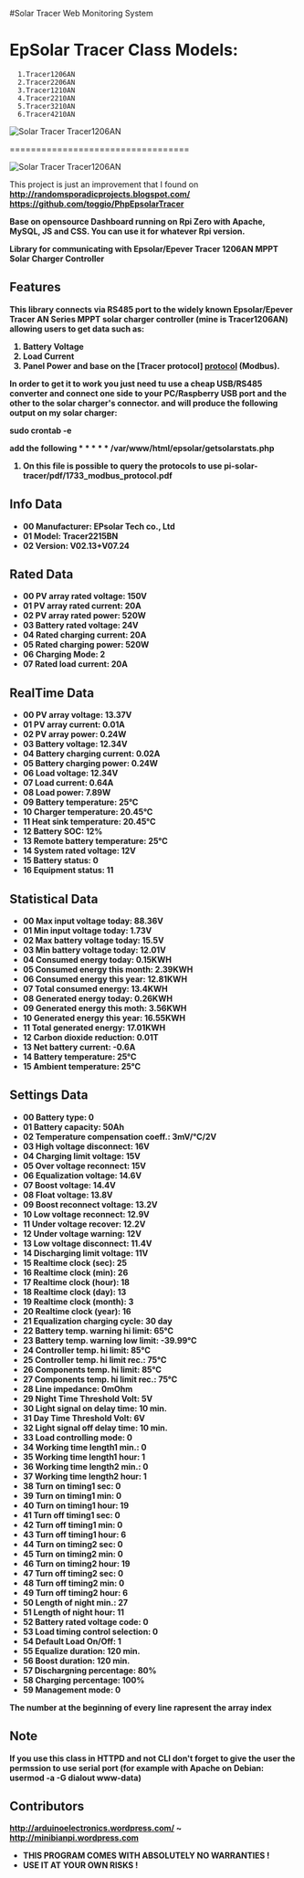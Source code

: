 #Solar Tracer Web Monitoring System

# EpSolar Tracer Class Models:
                     
      1.Tracer1206AN 
      2.Tracer2206AN 
      3.Tracer1210AN 
      4.Tracer2210AN 
      5.Tracer3210AN
      6.Tracer4210AN
      
 ![Solar Tracer Tracer1206AN](images/tracer.png)

      
==================================

![Solar Tracer Tracer1206AN](images/dashboard.png)

This project is just an improvement that I found on 
<b>http://randomsporadicprojects.blogspot.com/ 
<b>https://github.com/toggio/PhpEpsolarTracer</b>

Base on opensource Dashboard running on Rpi Zero with Apache, MySQL, JS and CSS.
You can use it for whatever Rpi version.
 
Library for communicating with Epsolar/Epever Tracer 1206AN MPPT Solar Charger Controller

Features
-------
This library connects via RS485 port to the widely known Epsolar/Epever Tracer AN Series MPPT solar charger controller 
(mine is Tracer1206AN) allowing users to get data such as:
 1. Battery Voltage 
 2. Load Current 
 3. Panel Power and base on the [Tracer protocol] [protocol] (Modbus).
 
In order to get it to work you just need tu use a cheap USB/RS485 converter and connect one side to your PC/Raspberry USB
port and the other to the solar charger's connector.
and will produce the following output on my solar charger:

sudo crontab -e

add the following  * * * * * /var/www/html/epsolar/getsolarstats.php


1. On this file is possible to query the protocols to use pi-solar-tracer/pdf/1733_modbus_protocol.pdf

Info Data
----------------------------------
* 00 Manufacturer: EPsolar Tech co., Ltd
* 01 Model: Tracer2215BN
* 02 Version: V02.13+V07.24

Rated Data
----------------------------------
* 00 PV array rated voltage: 150V
* 01 PV array rated current: 20A
* 02 PV array rated power: 520W
* 03 Battery rated voltage: 24V
* 04 Rated charging current: 20A
* 05 Rated charging power: 520W
* 06 Charging Mode: 2
* 07 Rated load current: 20A

RealTime Data
----------------------------------
* 00 PV array voltage: 13.37V
* 01 PV array current: 0.01A
* 02 PV array power: 0.24W
* 03 Battery voltage: 12.34V
* 04 Battery charging current: 0.02A
* 05 Battery charging power: 0.24W
* 06 Load voltage: 12.34V
* 07 Load current: 0.64A
* 08 Load power: 7.89W
* 09 Battery temperature: 25°C
* 10 Charger temperature: 20.45°C
* 11 Heat sink temperature: 20.45°C
* 12 Battery SOC: 12%
* 13 Remote battery temperature: 25°C
* 14 System rated voltage: 12V
* 15 Battery status: 0
* 16 Equipment status: 11

Statistical Data
----------------------------------
* 00 Max input voltage today: 88.36V
* 01 Min input voltage today: 1.73V
* 02 Max battery voltage today: 15.5V
* 03 Min battery voltage today: 12.01V
* 04 Consumed energy today: 0.15KWH
* 05 Consumed energy this month: 2.39KWH
* 06 Consumed energy this year: 12.81KWH
* 07 Total consumed energy: 13.4KWH
* 08 Generated energy today: 0.26KWH
* 09 Generated energy this moth: 3.56KWH
* 10 Generated energy this year: 16.55KWH
* 11 Total generated energy: 17.01KWH
* 12 Carbon dioxide reduction: 0.01T
* 13 Net battery current: -0.6A
* 14 Battery temperature: 25°C
* 15 Ambient temperature: 25°C

Settings Data
----------------------------------
* 00 Battery type: 0
* 01 Battery capacity: 50Ah
* 02 Temperature compensation coeff.: 3mV/°C/2V
* 03 High voltage disconnect: 16V
* 04 Charging limit voltage: 15V
* 05 Over voltage reconnect: 15V
* 06 Equalization voltage: 14.6V
* 07 Boost voltage: 14.4V
* 08 Float voltage: 13.8V
* 09 Boost reconnect voltage: 13.2V
* 10 Low voltage reconnect: 12.9V
* 11 Under voltage recover: 12.2V
* 12 Under voltage warning: 12V
* 13 Low voltage disconnect: 11.4V
* 14 Discharging limit voltage: 11V
* 15 Realtime clock (sec): 25
* 16 Realtime clock (min): 26
* 17 Realtime clock (hour): 18
* 18 Realtime clock (day): 13
* 19 Realtime clock (month): 3
* 20 Realtime clock (year): 16
* 21 Equalization charging cycle: 30 day
* 22 Battery temp. warning hi limit: 65°C
* 23 Battery temp. warning low limit: -39.99°C
* 24 Controller temp. hi limit: 85°C
* 25 Controller temp. hi limit rec.: 75°C
* 26 Components temp. hi limit: 85°C
* 27 Components temp. hi limit rec.: 75°C
* 28 Line impedance: 0mOhm
* 29 Night Time Threshold Volt: 5V
* 30 Light signal on delay time: 10 min.
* 31 Day Time Threshold Volt: 6V
* 32 Light signal off delay time: 10 min.
* 33 Load controlling mode: 0
* 34 Working time length1 min.: 0
* 35 Working time length1 hour: 1
* 36 Working time length2 min.: 0
* 37 Working time length2 hour: 1
* 38 Turn on timing1 sec: 0
* 39 Turn on timing1 min: 0
* 40 Turn on timing1 hour: 19
* 41 Turn off timing1 sec: 0
* 42 Turn off timing1 min: 0
* 43 Turn off timing1 hour: 6
* 44 Turn on timing2 sec: 0
* 45 Turn on timing2 min: 0
* 46 Turn on timing2 hour: 19
* 47 Turn off timing2 sec: 0
* 48 Turn off timing2 min: 0
* 49 Turn off timing2 hour: 6
* 50 Length of night min.: 27
* 51 Length of night hour: 11
* 52 Battery rated voltage code: 0
* 53 Load timing control selection: 0
* 54 Default Load On/Off: 1
* 55 Equalize duration: 120 min.
* 56 Boost duration: 120 min.
* 57 Dischargning percentage: 80%
* 58 Charging percentage: 100%
* 59 Management mode: 0

The number at the beginning of every line rapresent the array index

Note
------
If you use this class in HTTPD and not CLI don't forget to give the user the permssion to use serial port (for example
with Apache on Debian: usermod -a -G dialout www-data)

Contributors
--------

http://arduinoelectronics.wordpress.com/ ~ http://minibianpi.wordpress.com

 * THIS PROGRAM COMES WITH ABSOLUTELY NO WARRANTIES !
 * USE IT AT YOUR OWN RISKS !

[//]: #
[protocol]: <http://www.solar-elektro.cz/data/dokumenty/1733_modbus_protocol.pdf>
   
[Link]: https://iconos8.es/icons/set/moon